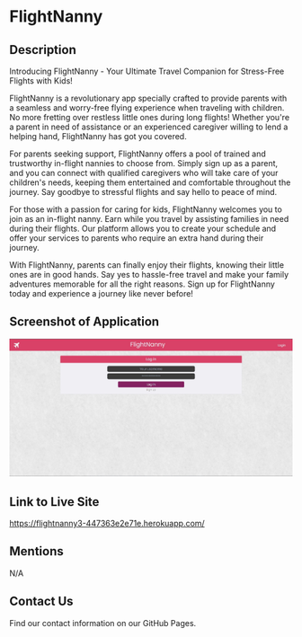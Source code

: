 # FlightNanny

## Description 
Introducing FlightNanny - Your Ultimate Travel Companion for Stress-Free Flights with Kids!

FlightNanny is a revolutionary app specially crafted to provide parents with a seamless and worry-free flying experience when traveling with children. No more fretting over restless little ones during long flights! Whether you're a parent in need of assistance or an experienced caregiver willing to lend a helping hand, FlightNanny has got you covered.

For parents seeking support, FlightNanny offers a pool of trained and trustworthy in-flight nannies to choose from. Simply sign up as a parent, and you can connect with qualified caregivers who will take care of your children's needs, keeping them entertained and comfortable throughout the journey. Say goodbye to stressful flights and say hello to peace of mind.

For those with a passion for caring for kids, FlightNanny welcomes you to join as an in-flight nanny. Earn while you travel by assisting families in need during their flights. Our platform allows you to create your schedule and offer your services to parents who require an extra hand during their journey.

With FlightNanny, parents can finally enjoy their flights, knowing their little ones are in good hands. Say yes to hassle-free travel and make your family adventures memorable for all the right reasons. Sign up for FlightNanny today and experience a journey like never before!

## Screenshot of Application
<img title="FlightNanny" alt="Screenshot of FlightNanny" src="flight_nanny1 (1).jpg">

## Link to Live Site
https://flightnanny3-447363e2e71e.herokuapp.com/ 
## Mentions
N/A
## Contact Us
Find our contact information on our GitHub Pages.
